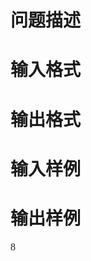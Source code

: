 

# 问题描述

 
</h3>

# 输入格式



# 输出格式



# 输入样例



# 输出样例</span><span style="font-family:sans-serif;font-size:20px;background-color:aliceblue;">


<p>
<span style="font-family:serif;font-size:16px;font-weight:normal;background-color:white;">8</span>
</p>
